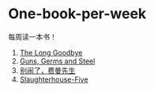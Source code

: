 # One-book-per-week

每周读一本书！

1. [The Long Goodbye]
2. [Guns, Germs and Steel]
3. [别闹了，费曼先生]
4. [Slaughterhouse-Five]

[The Long Goodbye]:The_Long_Goodbye.md
[Guns, Germs and Steel]:Guns_Germs_and_Steel.md
[别闹了，费曼先生]: Surely_You_re_Joking_Mr_Feynman.md
[Slaughterhouse-Five]:slaughterhouse_five.md
